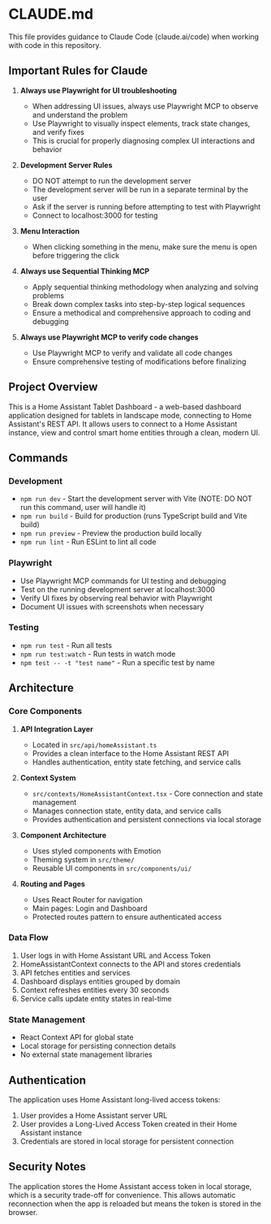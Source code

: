 # CLAUDE.md

This file provides guidance to Claude Code (claude.ai/code) when working with code in this repository.

## Important Rules for Claude

1. **Always use Playwright for UI troubleshooting**
   - When addressing UI issues, always use Playwright MCP to observe and understand the problem
   - Use Playwright to visually inspect elements, track state changes, and verify fixes
   - This is crucial for properly diagnosing complex UI interactions and behavior

2. **Development Server Rules**
   - DO NOT attempt to run the development server
   - The development server will be run in a separate terminal by the user
   - Ask if the server is running before attempting to test with Playwright
   - Connect to localhost:3000 for testing

3. **Menu Interaction**
   - When clicking something in the menu, make sure the menu is open before triggering the click

4. **Always use Sequential Thinking MCP**
   - Apply sequential thinking methodology when analyzing and solving problems
   - Break down complex tasks into step-by-step logical sequences
   - Ensure a methodical and comprehensive approach to coding and debugging

5. **Always use Playwright MCP to verify code changes**
   - Use Playwright MCP to verify and validate all code changes
   - Ensure comprehensive testing of modifications before finalizing

## Project Overview

This is a Home Assistant Tablet Dashboard - a web-based dashboard application designed for tablets in landscape mode, connecting to Home Assistant's REST API. It allows users to connect to a Home Assistant instance, view and control smart home entities through a clean, modern UI.

## Commands

### Development

- `npm run dev` - Start the development server with Vite (NOTE: DO NOT run this command, user will handle it)
- `npm run build` - Build for production (runs TypeScript build and Vite build)
- `npm run preview` - Preview the production build locally
- `npm run lint` - Run ESLint to lint all code

### Playwright

- Use Playwright MCP commands for UI testing and debugging
- Test on the running development server at localhost:3000
- Verify UI fixes by observing real behavior with Playwright
- Document UI issues with screenshots when necessary

### Testing

- `npm run test` - Run all tests
- `npm run test:watch` - Run tests in watch mode
- `npm test -- -t "test name"` - Run a specific test by name

## Architecture

### Core Components

1. **API Integration Layer**
   - Located in `src/api/homeAssistant.ts`
   - Provides a clean interface to the Home Assistant REST API
   - Handles authentication, entity state fetching, and service calls

2. **Context System**
   - `src/contexts/HomeAssistantContext.tsx` - Core connection and state management
   - Manages connection state, entity data, and service calls
   - Provides authentication and persistent connections via local storage

3. **Component Architecture**
   - Uses styled components with Emotion
   - Theming system in `src/theme/`
   - Reusable UI components in `src/components/ui/`

4. **Routing and Pages**
   - Uses React Router for navigation
   - Main pages: Login and Dashboard
   - Protected routes pattern to ensure authenticated access

### Data Flow

1. User logs in with Home Assistant URL and Access Token
2. HomeAssistantContext connects to the API and stores credentials
3. API fetches entities and services
4. Dashboard displays entities grouped by domain
5. Context refreshes entities every 30 seconds
6. Service calls update entity states in real-time

### State Management

- React Context API for global state
- Local storage for persisting connection details
- No external state management libraries

## Authentication

The application uses Home Assistant long-lived access tokens:
1. User provides a Home Assistant server URL
2. User provides a Long-Lived Access Token created in their Home Assistant instance
3. Credentials are stored in local storage for persistent connection

## Security Notes

The application stores the Home Assistant access token in local storage, which is a security trade-off for convenience. This allows automatic reconnection when the app is reloaded but means the token is stored in the browser.